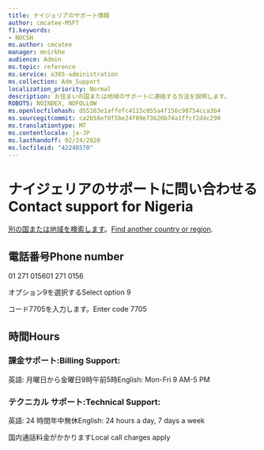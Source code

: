 ```yaml
---
title: ナイジェリアのサポート情報
author: cmcatee-MSFT
f1.keywords:
- NOCSH
ms.author: cmcatee
manager: mnirkhe
audience: Admin
ms.topic: reference
ms.service: o365-administration
ms.collection: Adm_Support
localization_priority: Normal
description: お住まいの国または地域のサポートに連絡する方法を説明します。
ROBOTS: NOINDEX, NOFOLLOW
ms.openlocfilehash: d55163e1affefc4115c055a4f156c90754cca3b4
ms.sourcegitcommit: ca2b58ef8f5be24f09e73620b74a1ffcf2d4c290
ms.translationtype: MT
ms.contentlocale: ja-JP
ms.lasthandoff: 02/24/2020
ms.locfileid: "42248570"
---
```

# <a name="contact-support-for-nigeria"></a><span data-ttu-id="5aa71-103">ナイジェリアのサポートに問い合わせる</span><span class="sxs-lookup"><span data-stu-id="5aa71-103">Contact support for Nigeria</span></span>

<span data-ttu-id="5aa71-104">[別の国または地域を検索します](../contact-support-for-business-products.md)。</span><span class="sxs-lookup"><span data-stu-id="5aa71-104">[Find another country or region](../contact-support-for-business-products.md).</span></span>

## <a name="phone-number"></a><span data-ttu-id="5aa71-105">電話番号</span><span class="sxs-lookup"><span data-stu-id="5aa71-105">Phone number</span></span>
<span data-ttu-id="5aa71-106">01 271 0156</span><span class="sxs-lookup"><span data-stu-id="5aa71-106">01 271 0156</span></span>

<span data-ttu-id="5aa71-107">オプション9を選択する</span><span class="sxs-lookup"><span data-stu-id="5aa71-107">Select option 9</span></span>

<span data-ttu-id="5aa71-108">コード7705を入力します。</span><span class="sxs-lookup"><span data-stu-id="5aa71-108">Enter code 7705</span></span>

## <a name="hours"></a><span data-ttu-id="5aa71-109">時間</span><span class="sxs-lookup"><span data-stu-id="5aa71-109">Hours</span></span>
### <a name="billing-support"></a><span data-ttu-id="5aa71-110">課金サポート:</span><span class="sxs-lookup"><span data-stu-id="5aa71-110">Billing Support:</span></span>

<span data-ttu-id="5aa71-111">英語: 月曜日から金曜日9時午前5時</span><span class="sxs-lookup"><span data-stu-id="5aa71-111">English: Mon-Fri 9 AM-5 PM</span></span>

### <a name="technical-support"></a><span data-ttu-id="5aa71-112">テクニカル サポート:</span><span class="sxs-lookup"><span data-stu-id="5aa71-112">Technical Support:</span></span>

<span data-ttu-id="5aa71-113">英語: 24 時間年中無休</span><span class="sxs-lookup"><span data-stu-id="5aa71-113">English: 24 hours a day, 7 days a week</span></span>

<span data-ttu-id="5aa71-114">国内通話料金がかかります</span><span class="sxs-lookup"><span data-stu-id="5aa71-114">Local call charges apply</span></span>
